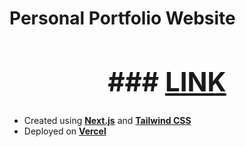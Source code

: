 # Personal Portfolio Website
<span align="center"><h1>### [**LINK**](https://jliport.vercel.app/)</h1></span>
---
- Created using [**Next.js**](https://nextjs.org/) and [**Tailwind CSS**](https://tailwindcss.com/)
- Deployed on [**Vercel**](https://vercel.com/)
